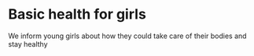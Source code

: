 # Basic health for girls
 We inform young girls about how they could take care of their bodies and stay healthy

